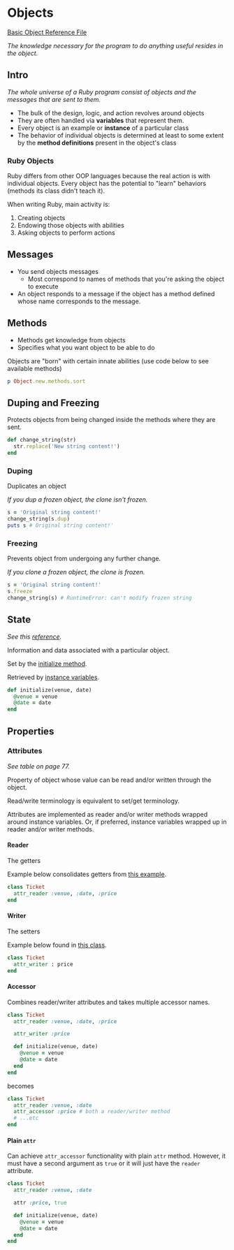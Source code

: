 # Objects

[Basic Object Reference File](/sample_code/chap_two/object.rb)

_The knowledge necessary for the program to do anything useful resides in the object._

## Intro

_The whole universe of a Ruby program consist of objects
and the messages that are sent to them._

- The bulk of the design, logic, and action revolves around objects
- They are often handled via **variables** that represent them.
- Every object is an example or **instance** of a particular class
- The behavior of individual objects is determined at least to some extent
  by the **method definitions** present in the object's class

### Ruby Objects

Ruby differs from other OOP languages
because the real action is with individual objects.
Every object has the potential to "learn" behaviors
(methods its class didn't teach it).

When writing Ruby, main activity is:

1. Creating objects
2. Endowing those objects with abilities
3. Asking objects to perform actions

## Messages

- You send objects messages
  - Most correspond to names of methods that you're asking the object to execute
- An object responds to a message if the object has a method defined
  whose name corresponds to the message.

## Methods

- Methods get knowledge from objects
- Specifies what you want object to be able to do

Objects are "born" with certain innate abilities
(use code below to see available methods)

```ruby
p Object.new.methods.sort
```

## Duping and Freezing

Protects objects from being changed inside the methods where they are sent.

```ruby
def change_string(str)
  str.replace('New string content!')
end
```

### Duping

Duplicates an object

_If you dup a frozen object, the clone isn't frozen._

```ruby
s = 'Original string content!'
change_string(s.dup)
puts s # Original string content!'
```

### Freezing

Prevents object from undergoing any further change.

_If you clone a frozen object, the clone is frozen._

```ruby
s = 'Original string content!'
s.freeze
change_string(s) # RuntimeError: can't modify frozen string
```

## State

_See this [reference](/sample_code/chap_three/ticket.rb)._

Information and data associated with a particular object.

Set by the [initialize method](/docs/method_types.md#initialize).

Retrieved by [instance variables](/docs/instance_variables.md).

```ruby
def initialize(venue, date)
  @venue = venue
  @date = date
end
```

## Properties

### Attributes

_See table on page 77._

Property of object whose value can be read and/or written through the object.

Read/write terminology is equivalent to set/get terminology.

Attributes are implemented as reader and/or writer methods
wrapped around instance variables.
Or, if preferred, instance variables wrapped up in reader and/or writer methods.

#### Reader

The getters

Example below consolidates getters from [this example](/sample_code/chap_three/ticket.rb).

```ruby
class Ticket
  attr_reader :venue, :date, :price
end
```

#### Writer

The setters

Example below found in [this class](/sample_code/chap_three/ticket.rb).

```ruby
class Ticket
  attr_writer : price
end
```

#### Accessor

Combines reader/writer attributes and takes multiple accessor names.

```ruby
class Ticket
  attr_reader :venue, :date, :price

  attr_writer :price

  def initialize(venue, date)
    @venue = venue
    @date = date
  end
end
```

becomes

```ruby
class Ticket
  attr_reader :venue, :date
  attr_accessor :price # both a reader/writer method
  # ...etc
end
```

#### Plain `attr`

Can achieve `attr_accessor` functionality with plain `attr` method.
However, it must have a second argument as `true`
or it will just have the `reader` attribute.

```ruby
class Ticket
  attr_reader :venue, :date

  attr :price, true

  def initialize(venue, date)
    @venue = venue
    @date = date
  end
end
```
